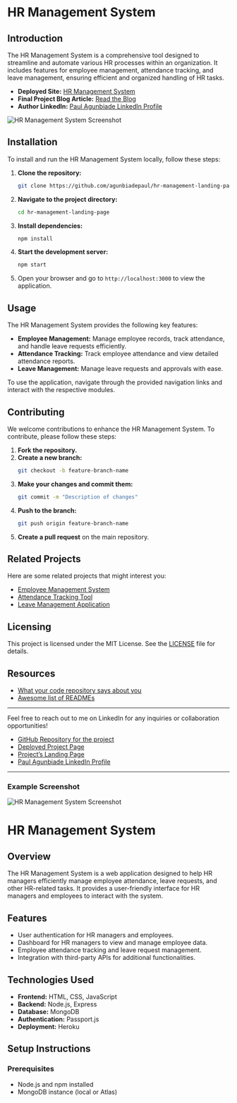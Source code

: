 # HR Management System

## Introduction

The HR Management System is a comprehensive tool designed to streamline and automate various HR processes within an organization. It includes features for employee management, attendance tracking, and leave management, ensuring efficient and organized handling of HR tasks.

- **Deployed Site:** [HR Management System](https://example-deployed-app-url.com)
- **Final Project Blog Article:** [Read the Blog](https://example-blog-url.com)
- **Author LinkedIn:** [Paul Agunbiade LinkedIn Profile](https://www.linkedin.com/in/paul-agunbiade)

![HR Management System Screenshot](assets/images/employee-management.jpg)

## Installation

To install and run the HR Management System locally, follow these steps:

1. **Clone the repository:**
    ```bash
    git clone https://github.com/agunbiadepaul/hr-management-landing-page.git
    ```

2. **Navigate to the project directory:**
    ```bash
    cd hr-management-landing-page
    ```

3. **Install dependencies:**
    ```bash
    npm install
    ```

4. **Start the development server:**
    ```bash
    npm start
    ```

5. Open your browser and go to `http://localhost:3000` to view the application.

## Usage

The HR Management System provides the following key features:

- **Employee Management:** Manage employee records, track attendance, and handle leave requests efficiently.
- **Attendance Tracking:** Track employee attendance and view detailed attendance reports.
- **Leave Management:** Manage leave requests and approvals with ease.

To use the application, navigate through the provided navigation links and interact with the respective modules.

## Contributing

We welcome contributions to enhance the HR Management System. To contribute, please follow these steps:

1. **Fork the repository.**
2. **Create a new branch:**
    ```bash
    git checkout -b feature-branch-name
    ```
3. **Make your changes and commit them:**
    ```bash
    git commit -m "Description of changes"
    ```
4. **Push to the branch:**
    ```bash
    git push origin feature-branch-name
    ```
5. **Create a pull request** on the main repository.

## Related Projects

Here are some related projects that might interest you:

- [Employee Management System](https://github.com/example/employee-management)
- [Attendance Tracking Tool](https://github.com/example/attendance-tracking)
- [Leave Management Application](https://github.com/example/leave-management)

## Licensing

This project is licensed under the MIT License. See the [LICENSE](LICENSE) file for details.

## Resources

- [What your code repository says about you](https://example-resource-1.com)
- [Awesome list of READMEs](https://example-resource-2.com)

---

Feel free to reach out to me on LinkedIn for any inquiries or collaboration opportunities!

- [GitHub Repository for the project](https://github.com/agunbiadepaul/hr-management-landing-page)
- [Deployed Project Page](https://example-deployed-app-url.com)
- [Project’s Landing Page](https://example-landing-page-url.com)
- [Paul Agunbiade LinkedIn Profile](https://www.linkedin.com/in/paul-agunbiade-9519441a2/)

---

### Example Screenshot

![HR Management System Screenshot](assets/images/employee-management.jpg)

# HR Management System

## Overview
The HR Management System is a web application designed to help HR managers efficiently manage employee attendance, leave requests, and other HR-related tasks. It provides a user-friendly interface for HR managers and employees to interact with the system.

## Features
- User authentication for HR managers and employees.
- Dashboard for HR managers to view and manage employee data.
- Employee attendance tracking and leave request management.
- Integration with third-party APIs for additional functionalities.

## Technologies Used
- **Frontend:** HTML, CSS, JavaScript
- **Backend:** Node.js, Express
- **Database:** MongoDB
- **Authentication:** Passport.js
- **Deployment:** Heroku

## Setup Instructions

### Prerequisites
- Node.js and npm installed
- MongoDB instance (local or Atlas)
